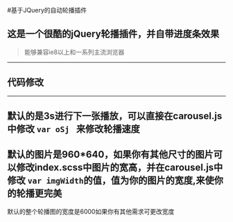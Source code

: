 #基于JQuery的自动轮播插件

这是一个很酷的jQuery轮播插件，并自带进度条效果
----------------------
> 能够兼容ie8以上和一系列主流浏览器

-----------------------
## 代码修改
---------------------
   默认的是3s进行下一张播放，可以直接在carousel.js中修改 `var oSj ` 来修改轮播速度
   -------------------
   默认的图片是960*640，如果你有其他尺寸的图片可以修改index.scss中图片的宽高，并在carousel.js中修改 `var imgWidth`的值，值为你的图片的宽度,来使你的轮播更完美
   -------------------
   默认的整个轮播图的宽度是6000如果你有其他需求可更改宽度
